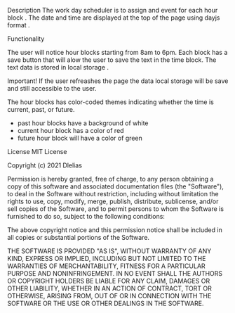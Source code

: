 Description
 The work day scheduler is to assign and event for each hour block  . The date and time are displayed at the top of the page using dayjs format . 
 
Functionality 
 
 The user will notice hour blocks starting from 8am to 6pm. Each block has a save button that will alow the user to save the text in the time block. The text data is stored in local storage . 
 
 Important! If the user refreashes the page the data local storage will be save and still accessible to the user.
 
 
 The hour blocks has color-coded themes indicating whether the time is current, past, or future. 
 - past hour blocks have a background of white
 - current hour block has a color of red
 - future hour block will have a color of green 
 



License
MIT License

Copyright (c) 2021 Dlelias

Permission is hereby granted, free of charge, to any person obtaining a copy of this software and associated documentation files (the "Software"), to deal in the Software without restriction, including without limitation the rights to use, copy, modify, merge, publish, distribute, sublicense, and/or sell copies of the Software, and to permit persons to whom the Software is furnished to do so, subject to the following conditions:

The above copyright notice and this permission notice shall be included in all copies or substantial portions of the Software.

THE SOFTWARE IS PROVIDED "AS IS", WITHOUT WARRANTY OF ANY KIND, EXPRESS OR IMPLIED, INCLUDING BUT NOT LIMITED TO THE WARRANTIES OF MERCHANTABILITY, FITNESS FOR A PARTICULAR PURPOSE AND NONINFRINGEMENT. IN NO EVENT SHALL THE AUTHORS OR COPYRIGHT HOLDERS BE LIABLE FOR ANY CLAIM, DAMAGES OR OTHER LIABILITY, WHETHER IN AN ACTION OF CONTRACT, TORT OR OTHERWISE, ARISING FROM, OUT OF OR IN CONNECTION WITH THE SOFTWARE OR THE USE OR OTHER DEALINGS IN THE SOFTWARE.

